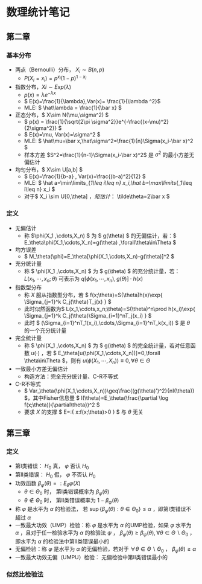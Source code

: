 # 数理统计笔记

## 第二章

### 基本分布

- 两点（Bernoulli）分布， $X_i\sim B(n,p)$
  - $P(X_i=x_i)=p^{x_i}(1-p)^{1-x_i}$
- 指数分布，$Xi\sim Exp(\lambda)$
  - $p(x)=\lambda e^{-\lambda x}$
  - $ E(x)=\frac{1}{\lambda},Var(x)= \frac{1}{\lambda ^2}$
  - MLE: $ \hat\lambda = \frac{1}{\bar x} $
- 正态分布，$ X\sim N(\mu,\sigma^2) $
  - $ p(x) = \frac{1}{\sqrt{2\pi \sigma^2}}e^{-\frac{(x-\mu)^2}{2\sigma^2}} $
  - $ E(x)=\mu, Var(x)=\sigma^2 $
  - MLE: $ \hat\mu=\bar x,\hat\sigma^2=\frac{1}{n}\Sigma(x_i-\bar x)^2 $
  - 样本方差 $S^2=\frac{1}{n-1}\Sigma(x_i-\bar x)^2$ 是 $\sigma^2$ 的最小方差无偏估计
- 均匀分布，$ X\sim U[a,b] $
  - $ E(x)=\frac{1}{b-a} , Var(x)=\frac{(b-a)^2}{12} $
  - MLE: $ \hat a=\min\limits_{_1\leq i\leq n} x_i,\hat b=\max\limits_{_1\leq i\leq n} x_i $
  - 对于$ X_i \sim U[0,\theta] $，矩估计：$ \tilde\theta=2\bar x $

### 定义

- 无偏估计
  - 称 $\phi(X_1 ,\cdots,X_n) $ 为 $ g(\theta) $ 的无偏估计，若：$ E_\theta\phi(X_1,\cdots,X_n)=g(\theta) ,\forall\theta\in\Theta $
- 均方误差
  - $ M_\theta(\phi)=E_\theta[\phi(X_1,\cdots,X_n)-g(\theta)]^2 $
- 充分统计量
  - 称 $ \phi(X_1 ,\cdots,X_n) $ 为 $ g(\theta) $ 的充分统计量，若：$L(x_1,\cdots,x_n;\theta)$ 可表示为 $q[\phi(x_1 ,\cdots,x_n),g(\theta)]\cdot h(x)$
- 指数型分布
  - 称 $X$ 服从指数型分布，若 $ f(x;\theta)=S(\theta)h(x)\exp\{ \Sigma_{j=1}^k C_j(\theta)T_j(x) \} $
  - 此时似然函数为$ L(x_1,\cdots,x_n;\theta)=S(\theta)^n\prod h(x_i)\exp\{ \Sigma_{j=1}^k C_j(\theta)\Sigma_{i=1}^nT_j(x_i) \} $
  - 此时 $ (\Sigma_{i=1}^nT_1(x_i),\cdots,\Sigma_{i=1}^nT_k(x_i)) $ 是 $\theta$ 的一个充分统计量
- 完全统计量
  - 称 $ \phi(X_1 ,\cdots,X_n) $ 为 $ g(\theta) $ 的完全统计量，若对任意函数 $u(\cdot)$ ，若 $ E_\theta[u(\phi(X_1,\cdots,X_n))]=0,\forall \theta\in\Theta $，则有 $u(\phi(X_1,\cdots,X_n))\equiv0,\forall \theta\in\Theta$
- 一致最小方差无偏估计
  - 构造方法：完全充分统计量、C-R不等式
- C-R不等式
  - $ Var_\theta(\phi(X_1,\cdots,X_n))\geq\frac{(g(\theta)')^2}{nI(\theta)} $，其中Fisher信息量 $ I(\theta)=E_\theta(\frac{\partial \log f(x;\theta)}{\partial\theta})^2 $
  - 要求 $X$ 的支撑 $ E=:\{ x:f(x;\theta)>0 \} $ 与 $\theta$ 无关

## 第三章

### 定义

- 第I类错误： $H_0$ 真， $\varphi$ 否认 $H_0$
- 第II类错误： $H_0$ 假， $\varphi$ 不否认 $H_0$
- 功效函数 $\beta_\varphi(\theta)=:E_\theta\varphi(X)$
  - $\theta\in\Theta_0$ 时， 第I类错误概率为 $\beta_\varphi(\theta)$
  - $\theta\notin\Theta_0$ 时， 第II类错误概率为 $1-\beta_\varphi(\theta)$
- 称 $\varphi$ 是水平为 $\alpha$ 的检验法， 若 $\sup\{\beta_\varphi(\theta):\theta\in\Theta_0\}\leq\alpha$ ，即第I类错误不超过 $\alpha$ 
- 一致最大功效（UMP）检验：称 $\varphi$ 是水平为 $\alpha$ 的UMP检验，如果 $\varphi$ 水平为 $\alpha$ ，且对于任一检验水平为 $\alpha$ 的检验法 $\psi$ ， $\beta_\varphi(\theta)\geq\beta_\psi(\theta),\forall\theta\in\Theta\backslash\Theta_0$ ，即水平为 $\alpha$ 的检验法中第II类错误最小的
- 无偏检验：称 $\varphi$ 是水平为 $\alpha$ 的无偏检验，若对于 $\forall\theta\in\Theta\backslash\Theta_0$ ， $\beta_\varphi(\theta)\geq\alpha$
- 一致最大功效无偏（UMPU）检验： 无偏检验中第II类错误最小的

### 似然比检验法

